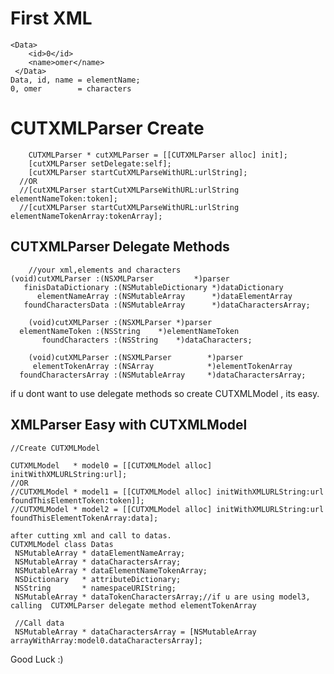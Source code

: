 
First XML
===
 	<Data>
    	<id>0</id>
    	<name>omer</name>
	 </Data>
    Data, id, name = elementName;
    0, omer        = characters 


CUTXMLParser Create 
=====
        CUTXMLParser * cutXMLParser = [[CUTXMLParser alloc] init];
        [cutXMLParser setDelegate:self];
        [cutXMLParser startCutXMLParseWithURL:urlString];
      //OR   
      //[cutXMLParser startCutXMLParseWithURL:urlString elementNameToken:token];
      //[cutXMLParser startCutXMLParseWithURL:urlString elementNameTokenArray:tokenArray];
      
CUTXMLParser Delegate Methods
--
		
		//your xml,elements and characters 
 	(void)cutXMLParser :(NSXMLParser         *)parser
       finisDataDictionary :(NSMutableDictionary *)dataDictionary
          elementNameArray :(NSMutableArray      *)dataElementArray
       foundCharactersData :(NSMutableArray      *)dataCharactersArray;

    	(void)cutXMLParser :(NSXMLParser *)parser
	  elementNameToken :(NSString    *)elementNameToken
           foundCharacters :(NSString    *)dataCharacters;
		 
        (void)cutXMLParser :(NSXMLParser        *)parser     
         elementTokenArray :(NSArray            *)elementTokenArray
      foundCharactersArray :(NSMutableArray     *)dataCharactersArray;


  if u dont want to use delegate methods so create CUTXMLModel , its easy.

XMLParser Easy with CUTXMLModel 
--
    //Create CUTXMLModel 
    
    CUTXMLModel   * model0 = [[CUTXMLModel alloc] initWithXMLURLString:url];
    //OR
    //CUTXMLModel * model1 = [[CUTXMLModel alloc] initWithXMLURLString:url foundThisElementToken:token]];
    //CUTXMLModel * model2 = [[CUTXMLModel alloc] initWithXMLURLString:url foundThisElementTokenArray:data];
    
    after cutting xml and call to datas.
    CUTXMLModel class Datas
     NSMutableArray * dataElementNameArray;
     NSMutableArray * dataCharactersArray;
     NSMutableArray * dataElementNameTokenArray;
     NSDictionary   * attributeDictionary;
     NSString       * namespaceURIString;
     NSMutableArray * dataTokenCharactersArray;//if u are using model3, calling  CUTXMLParser delegate method elementTokenArray
     
     //Call data
     NSMutableArray * dataCharactersArray = [NSMutableArray arrayWithArray:model0.dataCharactersArray];
     
     

  Good Luck :)
    
    
    
    
    
